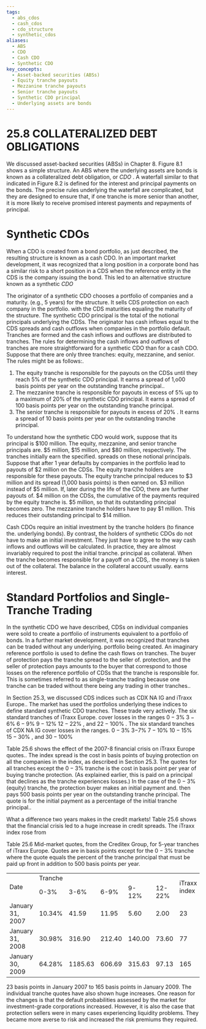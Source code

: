 ```yaml
---
tags:
  - abs_cdos
  - cash_cdos
  - cdo_structure
  - synthetic_cdos
aliases:
  - ABS
  - CDO
  - Cash CDO
  - Synthetic CDO
key_concepts:
  - Asset-backed securities (ABSs)
  - Equity tranche payouts
  - Mezzanine tranche payouts
  - Senior tranche payouts
  - Synthetic CDO principal
  - Underlying assets are bonds
---
```


# 25.8 COLLATERALIZED DEBT OBLIGATIONS  

We discussed asset-backed securities (ABSs) in Chapter 8. Figure 8.1 shows a simple structure. An ABS where the underlying assets are bonds is known as a collateralized debt obligation, or $C D O$ . A waterfall similar to that indicated in Figure 8.2 is defined for the interest and principal payments on the bonds. The precise rules underlying the waterfall are complicated, but they are designed to ensure that, if one tranche is more senior than another, it is more likely to receive promised interest payments and repayments of principal.  

# Synthetic CDOs  

When a CDO is created from a bond portfolio, as just described, the resulting structure is known as a cash CDO. In an important market development, it was recognized that a long position in a corporate bond has a similar risk to a short position in a CDS when the reference entity in the CDS is the company issuing the bond. This led to an alternative structure known as a synthetic $C D O$  

The originator of a synthetic CDO chooses a portfolio of companies and a maturity. (e.g., 5 years) for the structure. It sells CDS protection on each company in the portfolio. with the CDS maturities equaling the maturity of the structure. The synthetic CDO principal is the total of the notional principals underlying the CDSs. The originator has cash inflows equal to the CDS spreads and cash outflows when companies in the portfolio default. Tranches are formed and the cash inflows and outflows are distributed to tranches. The rules for determining the cash inflows and outflows of tranches are more straightforward for a synthetic CDO than for a cash CDO. Suppose that there are only three tranches: equity, mezzanine, and senior. The rules might be as follows:.  

1. The equity tranche is responsible for the payouts on the CDSs until they reach $5\%$ of the synthetic CDO principal. It earns a spread of 1,o00 basis points per year on the outstanding tranche principal..   
2. The mezzanine tranche is responsible for payouts in excess of $5\%$ up to a maximum of $20\%$ of the synthetic CDO principal. It earns a spread of 100 basis points per year on the outstanding tranche principal.   
3. The senior tranche is responsible for payouts in excess of $20\%$ . It earns a spread of 10 basis points per year on the outstanding tranche principal.  

To understand how the synthetic CDO would work, suppose that its principal is $\$100$ million. The equity, mezzanine, and senior tranche principals are. $\$5$ million, $\$15$ million, and $\$80$ million, respectively. The tranches initially earn the specified. spreads on these notional principals. Suppose that after 1 year defaults by companies in the portfolio lead to payouts of $\$2$ million on the CDSs. The equity tranche holders are responsible for these payouts. The equity tranche principal reduces to $\$3$ million and its spread (1,000 basis points) is then earned on. $\$3$ million instead of $\$5$ million. If, later during the life of the CDO, there are further payouts of. $\$4$ million on the CDSs, the cumulative of the payments required by the equity tranche is. $\$5$ million, so that its outstanding principal becomes zero. The mezzanine tranche holders have to pay $\$1$ million. This reduces their outstanding principal to $\$14$ million.  

Cash CDOs require an initial investment by the tranche holders (to finance the. underlying bonds). By contrast, the holders of synthetic CDOs do not have to make an initial investment. They just have to agree to the way cash inflows and outflows will be calculated. In practice, they are almost invariably required to post the initial tranche. principal as collateral. When the tranche becomes responsible for a payoff on a CDS,. the money is taken out of the collateral. The balance in the collateral account usually. earns interest.  

# Standard Portfolios and Single-Tranche Trading  

In the synthetic CDO we have described, CDSs on individual companies were sold to create a portfolio of instruments equivalent to a portfolio of bonds. In a further market development, it was recognized that tranches can be traded without any underlying. portfolio being created. An imaginary reference portfolio is used to define the cash flows on tranches. The buyer of protection pays the tranche spread to the seller of. protection, and the seller of protection pays amounts to the buyer that correspond to those losses on the reference portfolio of CDSs that the tranche is responsible for. This is sometimes referred to as single-tranche trading because one tranche can be traded without there being any trading in other tranches..  

In Section 25.3, we discussed CDS indices such as CDX NA IG and iTraxx Europe.. The market has used the portfolios underlying these indices to define standard synthetic CDO tranches. These trade very actively. The six standard tranches of iTraxx Europe. cover losses in the ranges $0{-}3\%$ $3{-}6\%$ $6{-}9\%$ $9-12\%$ $12-22\%$ , and $22{-}100\%$ . The six standard tranches of CDX NA IG cover losses in the ranges. $0{-}3\%$ $3\mathrm{-}7\%$ $7-10\%$ $10{-}15\%$ $15{-}30\%$ , and $30{-}100\%$  

Table 25.6 shows the effect of the 2007-8 financial crisis on iTraxx Europe quotes.. The index spread is the cost in basis points of buying protection on all the companies in the index, as described in Section 25.3. The quotes for all tranches except the $0{-}3\%$ tranche is the cost in basis point per year of buying tranche protection. (As explained earlier, this is paid on a principal that declines as the tranche experiences losses.) In the case of the $0{-}3\%$ (equity) tranche, the protection buyer makes an initial payment and. then pays 500 basis points per year on the outstanding tranche principal. The quote is for the initial payment as a percentage of the initial tranche principal..  

What a difference two years makes in the credit markets! Table 25.6 shows that the financial crisis led to a huge increase in credit spreads. The iTraxx index rose from  

Table 25.6  Mid-market quotes, from the Creditex Group, for 5-year tranches of iTraxx Europe. Quotes are in basis points except for the $0{-}3\%$ tranche where the quote equals the percent of the tranche principal that must be paid up front in addition to 500 basis points per year.   


<html><body><table><tr><td rowspan="2">Date</td><td colspan="5">Tranche</td><td rowspan="2">iTraxx index</td></tr><tr><td>0-3%</td><td>3-6%</td><td>6-9%</td><td>9-12%</td><td>12-22%</td></tr><tr><td>January 31, 2007</td><td>10.34%</td><td>41.59</td><td>11.95</td><td>5.60</td><td>2.00</td><td>23</td></tr><tr><td>January 31, 2008</td><td>30.98%</td><td>316.90</td><td>212.40</td><td>140.00</td><td>73.60</td><td>77</td></tr><tr><td>January 30, 2009</td><td>64.28%</td><td>1185.63</td><td>606.69</td><td>315.63</td><td>97.13</td><td>165</td></tr></table></body></html>  

23 basis points in January 2007 to 165 basis points in January 2009. The individual tranche quotes have also shown huge increases. One reason for the changes is that the default probabilities assessed by the market for investment-grade corporations increased. However, it is also the case that protection sellers were in many cases experiencing liquidity problems. They became more averse to risk and increased the risk premiums they required.  
